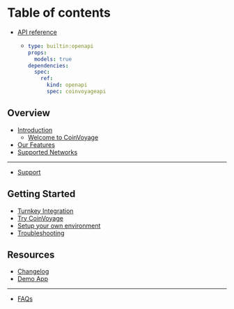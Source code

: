 # Table of contents

* [API reference](README.md)
  * ```yaml
    type: builtin:openapi
    props:
      models: true
    dependencies:
      spec:
        ref:
          kind: openapi
          spec: coinvoyageapi
    ```

## Overview

* [Introduction](overview/introduction/README.md)
  * [Welcome to CoinVoyage](overview/introduction/welcome-to-coinvoyage.md)
* [Our Features](overview/our-features.md)
* [Supported Networks](overview/supported-networks.md)

***

* [Support](support.md)

## Getting Started

* [Turnkey Integration](getting-started/turnkey-integration.md)
* [Try CoinVoyage](getting-started/try-coinvoyage.md)
* [Setup your own environment](getting-started/setup-your-own-environment.md)
* [Troubleshooting](getting-started/troubleshooting.md)

## Resources

* [Changelog](resources/changelog.md)
* [Demo App](resources/demo-app.md)

***

* [FAQs](faqs.md)
